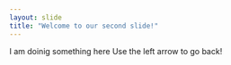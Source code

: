```yaml
---
layout: slide
title: "Welcome to our second slide!"
---
```

I am doinig something here
Use the left arrow to go back!
